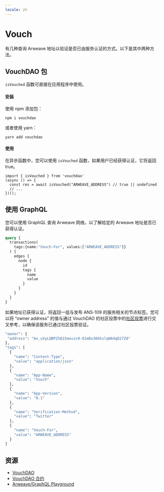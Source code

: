```yaml
---
locale: zh
---
```

# Vouch
有几种查询 Arweave 地址以验证是否已由服务认证的方式。以下是其中两种方法。
## VouchDAO 包
`isVouched` 函数可直接在应用程序中使用。

#### 安装
使用 npm 添加包：
```console:no-line-numbers
npm i vouchdao
```
或者使用 yarn：
```console:no-line-numbers
yarn add vouchdao
```

#### 使用
在异步函数中，您可以使用 `isVouched` 函数，如果用户已经获得认证，它将返回 true。

```js:no-line-numbers
import { isVouched } from 'vouchdao'
(async () => {
  const res = await isVouched("ARWEAVE_ADDRESS") // true || undefined
  // ...
})();
```

## 使用 GraphQL
您可以使用 GraphQL 查询 Arweave 网络，以了解给定的 Arweave 地址是否已获得认证。

```graphql
query {
  transactions(
    tags:{name:"Vouch-For", values:["ARWEAVE_ADDRESS"]}
  ) {
    edges {
      node {
        id
        tags {
          name 
          value 
        }
      }
    }
  }
}
```

如果地址已获得认证，将返回一组与发布 ANS-109 的服务相关的节点标签。您可以将 “owner address” 的值与通过 VouchDAO 的社区投票中的[社区投票](https://community.xyz/#_z0ch80z_daDUFqC9jHjfOL8nekJcok4ZRkE_UesYsk/votes)进行交叉参考，以确保该服务已通过社区投票验证。

```graphql
"owner": {
 "address": "Ax_uXyLQBPZSQ15movzv9-O1mDo30khslqN64qD27Z8"
},
"tags": [
  {
    "name": "Content-Type",
    "value": "application/json"
  },
  {
    "name": "App-Name",
    "value": "Vouch"
  },
  {
    "name": "App-Version",
    "value": "0.1"
  },
  {
    "name": "Verification-Method",
    "value": "Twitter"
  },
  {
    "name": "Vouch-For",
    "value": "ARWEAVE_ADDRESS"
  }
]
```

## 资源
* [VouchDAO](https://vouch-dao.arweave.dev)
* [VouchDAO 合约](https://sonar.warp.cc/?#/app/contract/_z0ch80z_daDUFqC9jHjfOL8nekJcok4ZRkE_UesYsk)
* [Arweave/GraphQL Playground](https://arweave.net/graphql)